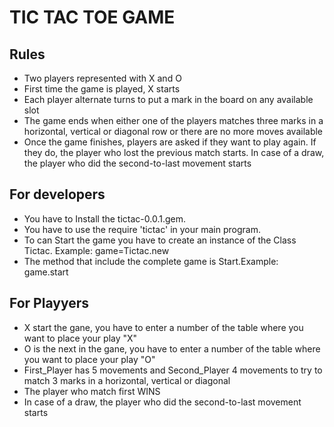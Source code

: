 # TIC TAC TOE GAME
## Rules
<ul>
  <li>Two players represented with X and O</li>
  <li>First time the game is played, X starts</li>
  <li>Each player alternate turns to put a mark in the board on any available slot</li>
  <li>The game ends when either one of the players matches three marks in a horizontal, vertical or diagonal row or there are no more moves available</li>
  <li>Once the game finishes, players are asked if they want to play again. If they do, the player who lost the previous match starts. In case of a draw, the player who did the second-to-last movement starts
  </li>
</ul>

## For developers
<ul>
<li> You have to Install the tictac-0.0.1.gem.</li>
<li> You have to use the require 'tictac' in your main program.</li>
<li> To can Start the game you have to create an instance of the Class Tictac. Example: game=Tictac.new </li>
<li> The method that include the complete game is Start.Example: game.start </li> 
</ul>

## For Playyers
<ul>
<li> X start the gane, you have to enter a number of the table where
you want to place your play "X"  </li>
<li>O is the next in the gane, you have to enter a number of the table where
you want to place your play  "O"  </li>
<li> First_Player has 5 movements and Second_Player 4 movements to try to match 3 marks in a horizontal, vertical or diagonal </li>
<li> The player who match first WINS </li> 
<li> In case of a draw, the player who did the second-to-last movement starts </li>
</ul>
